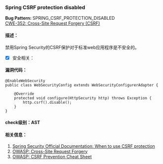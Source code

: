 ### Spring CSRF protection disabled 
**Bug Pattern:** SPRING_CSRF_PROTECTION_DISABLED  
[CWE-352: Cross-Site Request Forgery (CSRF)](https://cwe.mitre.org/data/definitions/352.html)
#### 描述：
禁用Spring Security的CSRF保护对于标准web应用程序是不安全的。
- [x] 安全相关：

#### 漏洞代码：

```
@EnableWebSecurity
public class WebSecurityConfig extends WebSecurityConfigurerAdapter {

    @Override
    protected void configure(HttpSecurity http) throws Exception {
        http.csrf().disable();
    }
}
```
#### check级别：AST
#### 相关信息：
1. [Spring Security Official Documentation: When to use CSRF protection](https://docs.spring.io/spring-security/site/docs/current/reference/html/csrf.html#when-to-use-csrf-protection)
2. [OWASP: Cross-Site Request Forgery](https://www.owasp.org/index.php/Cross-Site_Request_Forgery_%28CSRF%29)
3. [OWASP: CSRF Prevention Cheat Sheet](https://www.owasp.org/index.php/Cross-Site_Request_Forgery_%28CSRF%29_Prevention_Cheat_Sheet)
